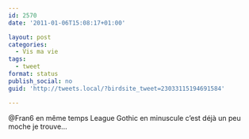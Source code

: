 ```yaml
---
id: 2570
date: '2011-01-06T15:08:17+01:00'

layout: post
categories:
  - Vis ma vie
tags:
  - tweet
format: status
publish_social: no
guid: 'http://tweets.local/?birdsite_tweet=23033115194691584'

---
```


@Fran6 en même temps League Gothic en minuscule c’est déjà un peu moche je trouve…